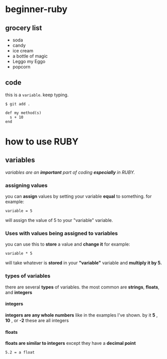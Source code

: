 # beginner-ruby

## grocery list

* soda
* candy
* ice cream
* a bottle of magic
* Leggo my Eggo
* popcorn

## code

this is a `variable`. keep typing.

```
$ git add .
```

```
def my method(s)
  s + 10
end
```

# how to use RUBY

## variables
_variables are an **important** part of coding **especially** in RUBY._
### assigning values
you can **assign** values by setting your variable **equal** to something. for example:
```
variable = 5
```
will assign the value of 5 to your "variable" variable.
### Uses with values being assigned to variables
you can use this to **store** a value and **change it** for example:
```
variable * 5
```
will take whatever is **stored** in your **"variable"** variable and **multiply it by 5.**
### types of variables
there are several **types** of variables. the most common are **strings**, **floats**, and **integers**
#### integers
**integers are any whole numbers** like in the examples I've shown. by it **5** , **10** , or **-2** these are all integers
#### floats
**floats are similar to integers** except they have a **decimal point**
```
5.2 = a float
```
